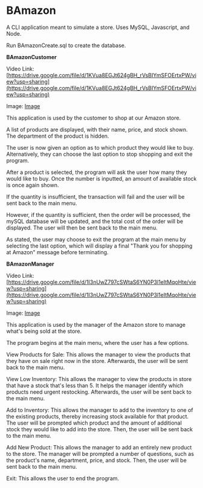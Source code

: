 # BAmazon
A CLI application meant to simulate a store. Uses MySQL, Javascript, and Node.

Run BAmazonCreate.sql to create the database.

**BAmazonCustomer**

Video Link: [https://drive.google.com/file/d/1KVua8EGJt624gBH_rVsBIYmSFOErtxPW/view?usp=sharing](https://drive.google.com/file/d/1KVua8EGJt624gBH_rVsBIYmSFOErtxPW/view?usp=sharing)

Image: [Image](https://i.gyazo.com/83c45d17f50494c159157fbd63d1d4fc.png)

This application is used by the customer to shop at our Amazon store.

A list of products are displayed, with their name, price, and stock shown. The department of the product is hidden.

The user is now given an option as to which product they would like to buy. Alternatively, they can choose the last option to stop shopping and exit the program.

After a product is selected, the program will ask the user how many they would like to buy. Once the number is inputted, an amount of available stock is once again shown.

If the quantity is insufficient, the transaction will fail and the user will be sent back to the main menu.

However, if the quantity is sufficient, then the order will be processed, the mySQL database will be updated, and the total cost of the order will be displayed. The user will then be sent back to the main menu.

As stated, the user may choose to exit the program at the main menu by selecting the last option, which will display a final "Thank you for shopping at Amazon" message before terminating.

**BAmazonManager**

Video Link: [https://drive.google.com/file/d/1I3nUwZ797cSWtaS6YN0P3l1eItMqoHte/view?usp=sharing](https://drive.google.com/file/d/1I3nUwZ797cSWtaS6YN0P3l1eItMqoHte/view?usp=sharing)

Image: [Image](https://i.gyazo.com/2e8bd202baaa8b9d5d2f4b04372cf580.png)

This application is used by the manager of the Amazon store to manage what's being sold at the store.

The program begins at the main menu, where the user has a few options.

View Products for Sale: This allows the manager to view the products that they have on sale right now in the store. Afterwards, the user will be sent back to the main menu.

View Low Inventory: This allows the manager to view the products in store that have a stock that's less than 5. It helps the manager identify which products need urgent restocking. Afterwards, the user will be sent back to the main menu.

Add to Inventory: This allows the manager to add to the inventory to one of the existing products, thereby increasing stock available for that product. The user will be prompted which product and the amount of additional stock they would like to add into the store. Then, the user will be sent back to the main menu.

Add New Product: This allows the manager to add an entirely new product to the store. The manager will be prompted a number of questions, such as the product's name, department, price, and stock. Then, the user will be sent back to the main menu.

Exit: This allows the user to end the program.

